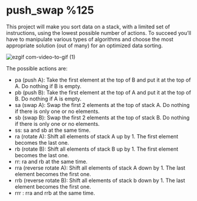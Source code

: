# push_swap %125
This project will make you sort data on a stack, with a limited set of instructions, using
the lowest possible number of actions. To succeed you’ll have to manipulate various
types of algorithms and choose the most appropriate solution (out of many) for an
optimized data sorting.

![ezgif com-video-to-gif (1)](https://github.com/faruktinaz/push_swap/assets/114104599/8d2e9528-df8a-4298-8f2d-8e16e69332b3)


The possible actions are:

- pa (push A): Take the first element at the top of B and put it at the top of A. Do nothing if B is empty.
- pb (push B): Take the first element at the top of A and put it at the top of B. Do nothing if A is empty.
- sa (swap A): Swap the first 2 elements at the top of stack A. Do nothing if there is only one or no elements.
- sb (swap B): Swap the first 2 elements at the top of stack B. Do nothing if there is only one or no elements.
- ss: sa and sb at the same time.
- ra (rotate A): Shift all elements of stack A up by 1. The first element becomes the last one.
- rb (rotate B): Shift all elements of stack B up by 1. The first element becomes the last one.
- rr: ra and rb at the same time.
- rra (reverse rotate A): Shift all elements of stack A down by 1. The last element becomes the first one.
- rrb (reverse rotate B): Shift all elements of stack b down by 1. The last element becomes the first one.
- rrr : rra and rrb at the same time.
